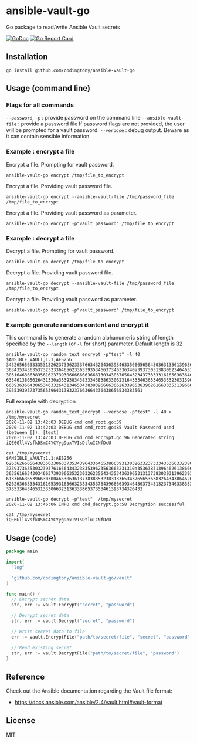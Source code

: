 # ansible-vault-go

Go package to read/write Ansible Vault secrets

[![GoDoc](https://godoc.org/github.com/sosedoff/ansible-vault-go?status.svg)](https://godoc.org/github.com/sosedoff/ansible-vault-go)
[![Go Report Card](https://goreportcard.com/badge/github.com/sosedoff/ansible-vault-go)](https://goreportcard.com/report/github.com/sosedoff/ansible-vault-go)

## Installation

```
go install github.com/codingtony/ansible-vault-go
```

## Usage (command line)

### Flags for all commands

`--password`, `-p`  : provide password on the command line
`--ansible-vault-file` : provide a password file
If password flags are not provided, the user will be prompted for a vault password.
`--verbose` : debug output. Beware as it can contain sensible information


### Example : encrypt a file

Encrypt a file. Prompting for vault password.
```
ansible-vault-go encrypt /tmp/file_to_encrypt
```
Encrypt a file. Providing vault password file.
```
ansible-vault-go encrypt --ansible-vault-file /tmp/password_file /tmp/file_to_encrypt
```
Encrypt a file. Providing vault password as parameter.
```
ansible-vault-go encrypt -p"vault_password" /tmp/file_to_encrypt
```

### Example : decrypt a file
Decrypt a file. Prompting for vault password.
```
ansible-vault-go decrypt /tmp/file_to_encrypt
```
Decrypt a file. Providing vault password file.
```
ansible-vault-go decrypt --ansible-vault-file /tmp/password_file /tmp/file_to_encrypt
```
Decrypt a file. Providing vault password as parameter.
```
ansible-vault-go decrypt -p"vault_password" /tmp/file_to_encrypt
```
### Example generate random content and encrypt it
This command is to generate a random alphanumeric string of length specified by the `--length` (or `-l` for short)  parameter. Default length is 32



```
ansible-vault-go random_text_encrypt -p"test" -l 40
$ANSIBLE_VAULT;1.1;AES256
34326565633335313262373962333766343264363934633566656564303631356139636164643730
3634353436353732323364656233653935346637346336340a393730313830623464633437363564
30316463663835616237393066666663666130343837656432343733333161656363646536346531
6334613865626431330a353938343833343838633062316433346365346533323031396437666663
66393636643065346332643134653438393966663662633965383962616633353139666265616531
3935393937373565396431383237663664336438656534383561
```

Full example with decryption

```
ansible-vault-go random_text_encrypt --verbose -p"test" -l 40 > /tmp/mysecret
2020-11-02 13:42:03 DEBUG cmd cmd_root.go:59 
2020-11-02 13:42:03 DEBUG cmd cmd_root.go:85 Vault Password used (between []): [test]
2020-11-02 13:42:03 DEBUG cmd cmd_encrypt.go:96 Generated string : iQE6Gll4VsfkDSmC4YCYyg9oxTVIsDtluICNfDcU

cat /tmp/mysecret 
$ANSIBLE_VAULT;1.1;AES256
62636266656438356330633735343964336465386639313032633237333435366332386565353037
3739373635303239376165643432383539623563663231310a353638313964626138666136383630
36356166343034663739396635323032623564343534363965313137383039313962393663633235
6133666365396630300a653063613738383532383133653437656536383264343864626265636230
62626366333431616539316566323834353764396666393464303734313237346338353161363638
3735336434653133306632313633386537353461393734326433

ansible-vault-go decrypt -p"test"  /tmp/mysecret
2020-11-02 13:46:06 INFO cmd cmd_decrypt.go:58 Decryption successful

cat /tmp/mysecret 
iQE6Gll4VsfkDSmC4YCYyg9oxTVIsDtluICNfDcU
```

## Usage (code)

```go
package main

import(
  "log"

  "github.com/codingtony/ansible-vault-go/vault"
)

func main() {
  // Encrypt secret data
  str, err := vault.Encrypt("secret", "password")

  // Decrypt secret data
  str, err := vault.Decrypt("secret", "password")

  // Write secret data to file
  err := vault.EncryptFile("path/to/secret/file", "secret", "password")

  // Read existing secret
  str, err := vault.DecryptFile("path/to/secret/file", "password")
}
```

## Reference

Check out the Ansible documentation regarding the Vault file format:

- https://docs.ansible.com/ansible/2.4/vault.html#vault-format

## License

MIT